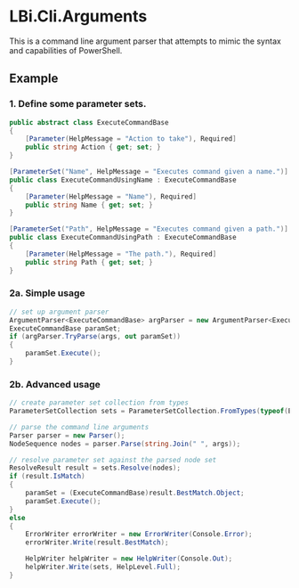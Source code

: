 LBi.Cli.Arguments
=================

This is a command line argument parser that attempts to mimic the syntax and capabilities of PowerShell.

Example
-------
### 1. Define some parameter sets.

```csharp
public abstract class ExecuteCommandBase
{
    [Parameter(HelpMessage = "Action to take"), Required]
    public string Action { get; set; }
}

[ParameterSet("Name", HelpMessage = "Executes command given a name.")]
public class ExecuteCommandUsingName : ExecuteCommandBase
{
    [Parameter(HelpMessage = "Name"), Required]
    public string Name { get; set; }
}

[ParameterSet("Path", HelpMessage = "Executes command given a path.")]
public class ExecuteCommandUsingPath : ExecuteCommandBase
{
    [Parameter(HelpMessage = "The path."), Required]
    public string Path { get; set; }
}
```

### 2a. Simple usage

```csharp
// set up argument parser
ArgumentParser<ExecuteCommandBase> argParser = new ArgumentParser<ExecuteCommandBase>(typeof(ExecuteCommandUsingName), typeof(ExecuteCommandUsingPath));
ExecuteCommandBase paramSet;
if (argParser.TryParse(args, out paramSet))
{
    paramSet.Execute();
}
```

### 2b. Advanced usage

```csharp
// create parameter set collection from types
ParameterSetCollection sets = ParameterSetCollection.FromTypes(typeof(ExecuteCommandUsingName), typeof(ExecuteCommandUsingPath));

// parse the command line arguments
Parser parser = new Parser();
NodeSequence nodes = parser.Parse(string.Join(" ", args));

// resolve parameter set against the parsed node set
ResolveResult result = sets.Resolve(nodes);
if (result.IsMatch)
{
    paramSet = (ExecuteCommandBase)result.BestMatch.Object;
    paramSet.Execute();
}
else
{
    ErrorWriter errorWriter = new ErrorWriter(Console.Error);
    errorWriter.Write(result.BestMatch);

    HelpWriter helpWriter = new HelpWriter(Console.Out);
    helpWriter.Write(sets, HelpLevel.Full);
}

```

